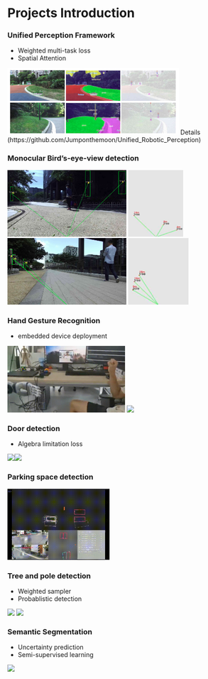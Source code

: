 # Projects Introduction

### Unified Perception Framework
- Weighted multi-task loss
- Spatial Attention
<img src="https://github.com/Jumponthemoon/Projects/blob/main/images/unified.png" height="150" />
Details (https://github.com/Jumponthemoon/Unified_Robotic_Perception)

### Monocular Bird’s-eye-view detection
<div align=left>
<img src="https://github.com/Jumponthemoon/Projects/blob/main/images/dep1.png" height="150" /> <img src="https://github.com/Jumponthemoon/Projects/blob/main/images/bev1.png" height="150" />
</div>
<div align=left>
<img src="https://github.com/Jumponthemoon/Projects/blob/main/images/dep2.png" height="150" /> <img src="https://github.com/Jumponthemoon/Projects/blob/main/images/bev2.png" height="150" />
</div>

### Hand Gesture Recognition
- embedded device deployment
<div align=left>
<img src="https://github.com/Jumponthemoon/Projects/blob/main/images/hand2.gif" height="150" />
<img src="https://github.com/Jumponthemoon/Projects/blob/main/images/hand1.gif" height="150" />
</div>

### Door detection
- Algebra limitation loss
<div align=left>
<img src="https://github.com/Jumponthemoon/Projects/blob/main/images/Door1.gif" height="150" /><img src="https://github.com/Jumponthemoon/Projects/blob/main/images/Door2.gif" height="150" />
</div>

### Parking space detection
<div align=left>
<img src="https://github.com/Jumponthemoon/Projects/blob/main/images/park_space.gif" height="160" />
</div>

### Tree and pole detection
- Weighted sampler
- Probablistic detection
<div align=left>
<img src="https://github.com/Jumponthemoon/Projects/blob/main/images/outdoor.gif" height="150" />
<img src="https://github.com/Jumponthemoon/Projects/blob/main/images/outdoor2.gif" height="150" />
</div>

### Semantic Segmentation
- Uncertainty prediction
- Semi-supervised learning
<div align=left>
<img src="https://github.com/Jumponthemoon/Projects/blob/main/images/seg-conf.gif" height="150" />
</div>



